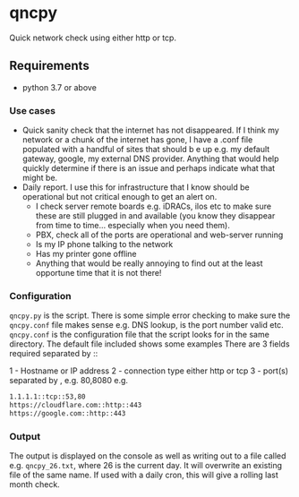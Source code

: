 # qncpy

Quick network check using either http or tcp.            

## Requirements

- python 3.7 or above

### Use cases

- Quick sanity check that the internet has not disappeared. If I think my network or a chunk
of the internet has gone, I have a .conf file populated with a handful of sites that should b
e up e.g. my default gateway, google, my external DNS provider. Anything that would help quickly determine if there is an issue and perhaps indicate what that might be.
- Daily report. I use this for infrastructure that I know should be operational but not critical enough to get an alert on. 
  - I check server remote boards e.g. iDRACs, ilos etc to make sure these are still plugged in and available (you know they disappear from time to time… especially when you need them).
  - PBX, check all of the ports are operational and web-server running
  - Is my IP phone talking to the network
  - Has my printer gone offline 
  - Anything that would be really annoying to find out at the least opportune time that it is not there!

### Configuration

`qncpy.py` is the script. There is some simple error checking to make sure the `qncpy.conf` file makes sense e.g. DNS lookup, is the port number valid etc.
`qncpy.conf` is the configuration file that the script looks for in the same directory. The default file included shows some examples
There are 3 fields required separated by ::

  1 - Hostname or IP address
  2 - connection type either http or tcp
  3 - port(s) separated by , e.g. 80,8080
e.g.

```bash
1.1.1.1::tcp::53,80
https://cloudflare.com::http::443
https://google.com::http::443
```

### Output

The output is displayed on the console as well as writing out to a file called e.g. `qncpy_26.txt`, where 26 is the current day. It will overwrite an existing file of the same name. If used with a daily cron, this will give a rolling last month check. 



